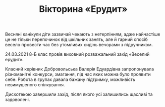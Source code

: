 ﻿---
title: Вікторина «Ерудит»
---

Весняні канікули діти зазвичай чекають з нетерпінням, адже найчастіше це не тільки перепочинок від шкільних занять, але й гарний спосіб весело провести час без утомливих сидінь вечорами з підручником.

24.03.2021 8-Б клас провів виховний розважальний захід «Веселий ерудит».

Класний керівник Добровольська Валерія Едуардівна запропонувала різноманітні конкурси, змагання, під час яких можна було проявити себе. Робота в групах давала бажану підтримку, можливість невимушеного спілкування.

Дискотекою завершили захід, після якого усі залишились щасливі та задоволені.

<slideshow />
